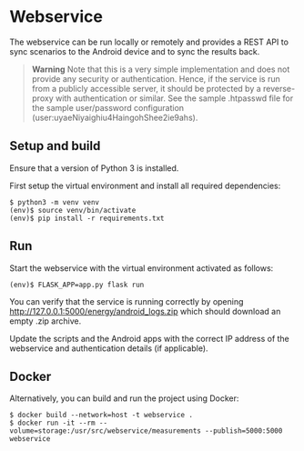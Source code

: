 # Webservice

The webservice can be run locally or remotely and provides a REST API to sync scenarios to the Android device and to sync the results back.


> **Warning**
> Note that this is a very simple implementation and does not provide any security or authentication.
Hence, if the service is run from a publicly accessible server, it should be protected by a reverse-proxy with authentication or similar.
See the sample .htpasswd file for the sample user/password configuration (user:uyaeNiyaighiu4HaingohShee2ie9ahs).


## Setup and build

Ensure that a version of Python 3 is installed.

First setup the virtual environment and install all required dependencies:

```
$ python3 -m venv venv
(env)$ source venv/bin/activate
(env)$ pip install -r requirements.txt
```


## Run

Start the webservice with the virtual environment activated as follows:

```
(env)$ FLASK_APP=app.py flask run
```

You can verify that the service is running correctly by opening http://127.0.0.1:5000/energy/android_logs.zip which should download an empty .zip archive.

Update the scripts and the Android apps with the correct IP address of the webservice and authentication details (if applicable).


## Docker

Alternatively, you can build and run the project using Docker:

```
$ docker build --network=host -t webservice .
$ docker run -it --rm --volume=storage:/usr/src/webservice/measurements --publish=5000:5000 webservice
```
